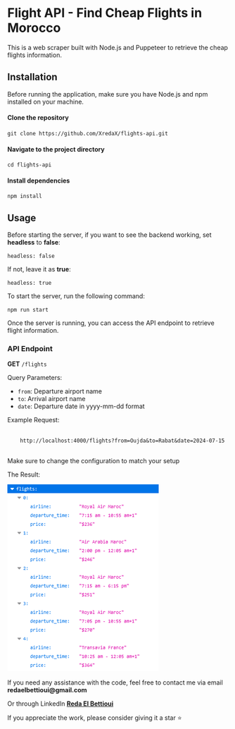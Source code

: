 <h1>Flight API - Find Cheap Flights in Morocco</h1>
<p>This is a web scraper built with Node.js and Puppeteer to retrieve the cheap flights information.</p>

<h2>Installation</h2>
<p>Before running the application, make sure you have Node.js and npm installed on your machine.</p>

<h4>Clone the repository</h4>
<pre><code>git clone https://github.com/XredaX/flights-api.git</code></pre>

<h4>Navigate to the project directory</h4>
<pre><code>cd flights-api</code></pre>

<h4>Install dependencies</h4>
<pre><code>npm install</code></pre>

<h2>Usage</h2>
<p>Before starting the server, if you want to see the backend working, set <strong>headless</strong> to <strong>false</strong>:</p>
<pre><code>headless: false</code></pre>
<p>If not, leave it as <strong>true</strong>:</p>
<pre><code>headless: true</code></pre>

<p>To start the server, run the following command:</p>
<pre><code>npm run start</code></pre>

<p>Once the server is running, you can access the API endpoint to retrieve flight information.</p>
<h3>API Endpoint</h3>
<p><strong>GET</strong> <code>/flights</code></p>
<p>Query Parameters:</p>
<ul>
  <li><code>from</code>: Departure airport name</li>
  <li><code>to</code>: Arrival airport name</li>
  <li><code>date</code>: Departure date in yyyy-mm-dd format</li>
</ul>

<p>Example Request:</p>
<pre>
  <code>
    http://localhost:4000/flights?from=Oujda&to=Rabat&date=2024-07-15
  </code>
</pre>
<p>Make sure to change the configuration to match your setup</p>

<p>The Result:</p>
<img src="dist/res.PNG" alt="Result Image"/>


<p>If you need any assistance with the code, feel free to contact me via email <strong><i class="fas fa-envelope"></i> redaelbettioui@gmail.com</strong> </p>
<p>Or through LinkedIn <strong><a href="https://www.linkedin.com/in/reda-el-bettioui/">Reda El Bettioui</a></strong></p>

<p>If you appreciate the work, please consider giving it a star ⭐ </p>


